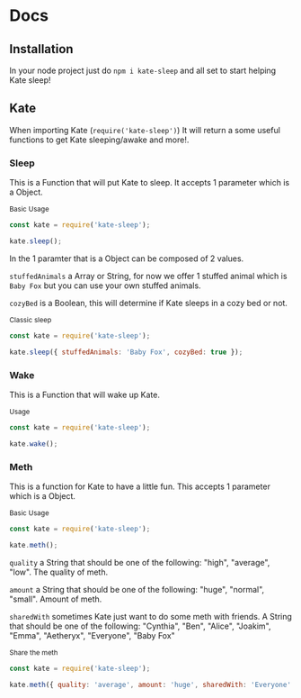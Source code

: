 # Docs

## Installation

In your node project just do `npm i kate-sleep` and all set to start helping Kate sleep!

## Kate

When importing Kate (`require('kate-sleep')`) It will return a some useful functions to get Kate sleeping/awake and more!.

### Sleep

This is a Function that will put Kate to sleep. It accepts 1 parameter which is a Object.

<p style="font-size:12px;">Basic Usage<p>

```js
const kate = require('kate-sleep');

kate.sleep();
```

In the 1 paramter that is a Object can be composed of 2 values.

`stuffedAnimals` a Array or String, for now we offer 1 stuffed animal which is `Baby Fox` but you can use your own stuffed animals.

`cozyBed` is a Boolean, this will determine if Kate sleeps in a cozy bed or not.

<p style="font-size:12px;">Classic sleep<p>

```js
const kate = require('kate-sleep');

kate.sleep({ stuffedAnimals: 'Baby Fox', cozyBed: true });
```

### Wake

This is a Function that will wake up Kate.

<p style="font-size:12px;">Usage<p>

```js
const kate = require('kate-sleep');

kate.wake();
```

### Meth

This is a function for Kate to have a little fun. This accepts 1 parameter which is a Object.

<p style="font-size:12px;">Basic Usage<p>

```js
const kate = require('kate-sleep');

kate.meth();
```

`quality` a String that should be one of the following: "high", "average", "low". The quality of meth.

`amount` a String that should be one of the following: "huge", "normal", "small". Amount of meth.

`sharedWith` sometimes Kate just want to do some meth with friends. A String that should be one of the following: "Cynthia", "Ben", "Alice", "Joakim", "Emma", "Aetheryx", "Everyone", "Baby Fox"

<p style="font-size:12px;">Share the meth<p>

```js
const kate = require('kate-sleep');

kate.meth({ quality: 'average', amount: 'huge', sharedWith: 'Everyone' });
```
